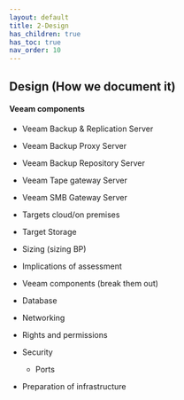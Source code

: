 ```yaml
---
layout: default
title: 2-Design
has_children: true
has_toc: true
nav_order: 10
---
```


## Design (How we document it)
#### Veeam components
* Veeam Backup & Replication Server
* Veeam Backup Proxy Server
* Veeam Backup Repository Server
* Veeam Tape gateway Server
* Veeam SMB Gateway Server


* Targets cloud/on premises
* Target Storage
* Sizing (sizing BP)
* Implications of assessment
* Veeam components (break them out)
* Database
* Networking
* Rights and permissions
* Security
	* Ports
* Preparation of infrastructure
